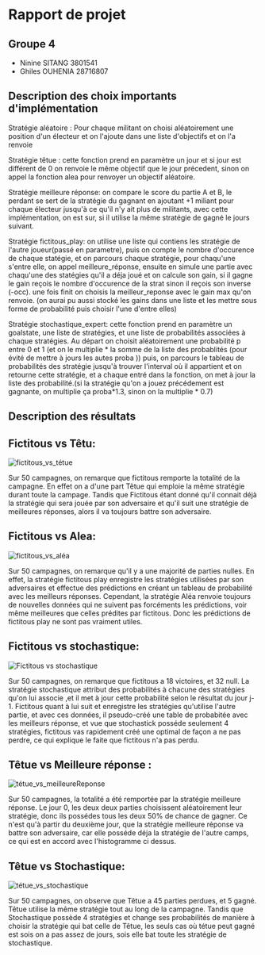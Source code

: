 # Rapport de projet

## Groupe 4
* Ninine SITANG 3801541
* Ghiles OUHENIA 28716807

## Description des choix importants d'implémentation
Stratégie aléatoire : Pour chaque militant on choisi aléatoirement une position d'un électeur et on l'ajoute dans une liste d'objectifs et on l'a renvoie

Stratégie têtue : cette fonction prend en paramètre un jour et si jour est différent de 0 on renvoie le même objectif que le jour précedent, sinon on appel la fonction alea pour renvoyer un objectif aléatoire.

Stratégie meilleure réponse: on compare le score du partie A et B, le perdant se sert de la stratégie du gagnant en ajoutant  +1 miliant pour chaque électeur jusqu'à ce qu'il n'y ait plus de militants, avec cette implémentation, on est sur, si il utilise la même stratégie de gagné le jours suivant. 

Stratégie fictitous_play: on utilise une liste qui contiens les stratégie de l'autre joueur(passé en parametre), puis on compte le nombre d'occurence de chaque statégie, et on parcours chaque stratégie, pour chaqu'une s'entre elle, on appel meilleure_réponse, ensuite en simule une partie avec chaqu'une des statégies qu'il a déja joué et on calcule son gain, si il gagne le gain reçois le nombre d'occurence de la strat sinon il reçois son inverse (-occ).
une fois finit on choisis la meilleur_reponse avec le gain max qu'on renvoie. (on aurai pu aussi stocké les gains dans une liste et les mettre sous forme de probabilité puis choisir l'une d'entre elles) 

Stratégie stochastique_expert: cette fonction prend en paramètre un goalstate, une liste de stratégies, et une liste de probabilités associées à chaque stratégies. Au départ on choisit aléatoirement une probabilité p entre 0 et 1 (et on le multiplie * la somme de la liste des probablités (pour évité de mettre à jours les autes proba
)) puis, on parcours le tableau de probabilités des stratégie jusqu'à trouver l'interval où il appartient et on retourne cette stratégie, et a chaque entré dans la fonction, on met à jour la liste des probabilité.(si la stratégie qu'on a jouez précédement est gagnante, on multiplie ça proba*1.3, sinon on la multiplie * 0.7)
## Description des résultats
## Fictitous vs Têtu:
![fictitous_vs_tétue](https://user-images.githubusercontent.com/100412562/161160565-2e0e94b3-87e5-4c06-8abc-8dd2174bfdd8.png)

Sur 50 campagnes, on remarque que fictitous remporte la totalité de la campagne.
En effet on a d'une part Têtue qui emploie la même stratégie durant toute la campage. Tandis que Fictitous étant donné qu'il connait déjà la stratégie qui sera jouée par son adversaire et qu'il suit une stratégie de meilleures réponses, alors il va toujours battre son adversaire.

## Fictitous vs Alea: 
![fictitous_vs_aléa](https://user-images.githubusercontent.com/100412562/161161196-38b08ec7-c37f-44fd-80fc-839733187ab5.png)

Sur 50 campagnes, on remarque qu'il y a une majorité de parties nulles.
En effet, la stratégie fictitous play enregistre les stratégies utilisées par son adversaires et effectue des prédictions en créant un tableau de probabilité avec les meilleurs réponses. Cependant, la stratégie Aléa renvoie toujours de nouvelles données qui ne suivent pas forcéments les prédictions, voir même meilleures que celles prédites par fictitous. Donc les prédictions de fictitous play ne sont pas vraiment utiles.

## Fictitous vs stochastique:
![Fictitous vs stochastique](https://user-images.githubusercontent.com/100412562/161161319-35ad296f-5815-4bc3-aeff-059e84e42c55.png)


Sur 50 campagnes, on remarque que fictitous a 18 victoires, et 32 null.
La stratégie stochastique attribut des probabilités à chacune des stratégies qu'on lui associe ,et il met à jour cette probabilité selon le résultat du jour j-1. Fictitous quant à lui suit et enregistre les stratégies qu'utilise l'autre partie, et avec ces données, il pseudo-créé une table de probabitée avec les meilleurs réponse, et vue que stochastick posséde seulement 4 stratégies, fictitous vas rapidement créé une optimal de façon a ne pas perdre, ce qui explique le faite que fictitous n'a pas perdu.

## Têtue vs Meilleure réponse : 
![tétue_vs_meilleureReponse](https://user-images.githubusercontent.com/100412562/161155900-570d52d2-032a-45f0-8aa7-30cabeab4e3e.png) 

Sur 50 campagnes, la totalité a été remportée par la stratégie meilleure réponse. 
Le jour 0, les deux deux parties choisissent aléatoirement leur stratégie, donc ils possédes tous les deux 50% de chance de gagner. Ce n'est qu'à partir du deuxième jour, que la stratégie meilleure réponse va battre son adversaire, car elle posséde déja la stratégie de l'autre camps, ce qui est en accord avec l'histogramme ci dessus.

## Têtue vs Stochastique:
![tétue_vs_stochastique](https://user-images.githubusercontent.com/100412562/161155892-b40374e3-5fbe-495b-afdf-7e557f3fb5d9.png)

Sur 50 campagnes, on observe que Têtue a 45 parties perdues, et 5 gagné. 
Têtue utilise la même stratégie tout au long de la campagne. Tandis que Stochastique possède 4 stratégies et change ses probabilités de manière à choisir la stratégie qui bat celle de Têtue, les seuls cas où tétue peut gagné est sois on a pas assez de jours, sois elle bat toute les stratégie de stochastique.
